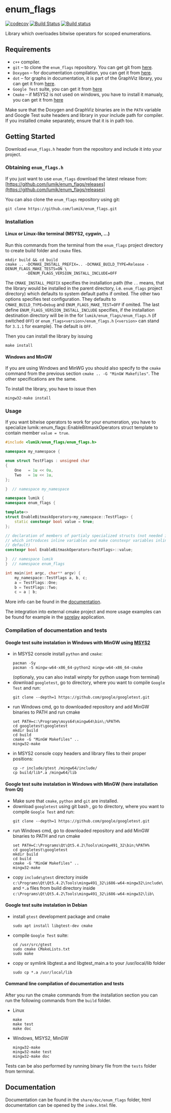 # enum_flags

[![codecov](https://codecov.io/gh/lumik/enum_flags/branch/master/graph/badge.svg)](https://codecov.io/gh/lumik/enum_flags)
[![Build Status](https://travis-ci.org/lumik/enum_flags.svg?branch=master)](https://travis-ci.org/lumik/enum_flags)
[![Build status](https://ci.appveyor.com/api/projects/status/997j7fdbsrqlqiot/branch/master?svg=true)](https://ci.appveyor.com/project/lumik/enum-flags/branch/master)


Library which overloades bitwise operators for scoped enumerations.


## Requirements

* `c++` compiler.
* `git` – to clone the `enum_flags` repository. You can get git from [here][git].
* `Doxygen` – for documentation compilation, you can get it from [here][doxygen].
* `dot` – for graphs in documentation, it is part of the GraphViz library, you can get it from [here][graphviz].
* `Google Test` suite, you can get it from [here][gtest]
* `Cmake` – if MSYS2 is not used on windows, you have to install it manualy, you can get it from [here][cmake]

Make sure that the Doxygen and GraphViz binaries are in the `PATH` variable and Google Test suite headers and library
in your include path for compiler. If you installed cmake separately, ensure that it is in path too.


## Getting Started

Download `enum_flags.h` header from the repository and include it into your project.


### Obtaining `enum_flags.h`

If you just want to use `enum_flags` download the latest release from:
[https://github.com/lumik/enum_flags/releases](https://github.com/lumik/enum_flags/releases)


You can also clone the `enum_flags` repository using git:

```
git clone https://github.com/lumik/enum_flags.git
```


### Installation


#### Linux or Linux-like terminal (MSYS2, cygwin, ...)

Run this commands from the terminal from the `enum_flags` project directory to create build folder and `cmake` files.
```
mkdir build && cd build
cmake .. -DCMAKE_INSTALL_PREFIX=.. -DCMAKE_BUILD_TYPE=Release -DENUM_FLAGS_MAKE_TESTS=ON \
         -DENUM_FLAGS_VERSION_INSTALL_INCLUDE=OFF
```
The `CMAKE_INSTALL_PREFIX` specifies the installation path (the `..` means, that the library would be installed in the
parent directory, i.e. `enum_flags` project directory) which defaults to system default paths if omited. The other two
options specifies test configuration. They defaults to `CMAKE_BUILD_TYPE=Debug` and `ENUM_FLAGS_MAKE_TEST=OFF` if
omited. The last define `ENUM_FLAGS_VERSION_INSTALL_INCLUDE` specifies, if the installation destination directory will
be in the for `lumik/enum_flags/enum_flags.h` (if switched `OFF`) or `enum_flags<version>/enum_flags.h` (`<version>`
can stand for `3.1.1` for example). The default is `OFF`.

Then you can install the library by issuing
```
make install
```


#### Windows and MinGW


If you are using Windows and MinWG you should also specify to the `cmake` command from the previous section
`cmake .. -G "MinGW Makefiles"`. The other specifications are the same.

To install the library, you have to issue then
```
mingw32-make install
```


### Usage

If you want bitwise operators to work for your enumeration, you have to specialize
lumik::enum_flags::EnableBitmaskOperators struct template to contain member `value = true`.

```cpp
#include <lumik/enum_flags/enum_flags.h>

namespace my_namespace {

enum struct TestFlags : unsigned char
{
    One   = 1u << 0u,
    Two   = 1u << 1u,
};

}  // namespace my_namespace

namespace lumik {
namespace enum_flags {

template<>
struct EnableBitmaskOperators<my_namespace::TestFlags> {
    static constexpr bool value = true;
};

// declaration of members of partialy specialized structs (not needed in c++17,
// which introduces inline variables and make constexpr variables inline by
// default)
constexpr bool EnableBitmaskOperators<TestFlags>::value;

}  // namespace lumik
}  // namespace enum_flags

int main(int argc, char** argv) {
    my_namespace::TestFlags a, b, c;
    a = TestFlags::One;
    b = TestFlags::Two;
    c = a | b;
```

More info can be found in the [documentation](#documentation).

The integration into external cmake project and more usage examples can be found for example in the
[sprelay][sprelay] application.


### Compilation of documentation and tests


#### Google test suite instalation in Windows with MinGW using [MSYS2][msys2]

- in MSYS2 console install `python` and `cmake`:
  ```
  pacman -Sy
  pacman -S mingw-w64-x86_64-python2 mingw-w64-x86_64-cmake
  ```
  (optionaly, you can also install winpty for python usage from terminal)
- download `googletest`, go to directory, where you want to compile `Google Test` and run:
  ```
  git clone --depth=1 https://github.com/google/googletest.git
  ```
- run Windows cmd, go to downloaded repository and add MinGW binaries to PATH and run cmake
  ```
  set PATH=c:\Programy\msys64\mingw64\bin\;%PATH%
  cd googletest\googletest
  mkdir build
  cd build
  cmake -G "MinGW Makefiles" ..
  mingw32-make
  ```
- in MSYS2 console copy headers and library files to their proper positions:
  ```
  cp -r include/gtest /mingw64/include/
  cp build/lib*.a /mingw64/lib
  ```


#### Google test suite instalation in Windows with MinGW (here installation from Qt)

- Make sure that `cmake`, `python` and `git` are installed.
- download `googletest` using git bash , go to directory, where you want to compile `Google Test` and run:
  ```
  git clone --depth=1 https://github.com/google/googletest.git
  ```
- run Windows cmd, go to downloaded repository and add MinGW binaries to PATH and run cmake
  ```
  set PATH=C:\Programs\Qt\Qt5.4.2\Tools\mingw491_32\bin;%PATH%
  cd googletest\googletest
  mkdir build
  cd build
  cmake -G "MinGW Makefiles" ..
  mingw32-make
  ```
- copy `include\gtest` directory inside `c:\Programs\Qt\Qt5.4.2\Tools\mingw491_32\i686-w64-mingw32\include\`
  and `*.a` files from build directory inside `c:\Programs\Qt\Qt5.4.2\Tools\mingw491_32\i686-w64-mingw32\lib\`


#### Google test suite instalation in Debian

- install `gtest` development package and cmake
  ```
  sudo apt install libgtest-dev cmake
  ```
- compile `Google Test` suite:
  ```
  cd /usr/src/gtest
  sudo cmake CMakeLists.txt
  sudo make
  ```
- copy or symlink libgtest.a and libgtest_main.a to your /usr/local/lib folder
  ```
  sudo cp *.a /usr/local/lib
  ```


#### Command line compilation of documentation and tests

After you run  the cmake commands from the installation section you can run the following commands from the `build`
folder.
- Linux 
  ```
  make
  make test
  make doc
  ```
- Windows, MSYS2, MinGW
  ```
  mingw32-make
  mingw32-make test
  mingw32-make doc
  ```

Tests can be also performed by running binary file from the `tests` folder from terminal.


## Documentation

Documentation can be found in the `share/doc/enum_flags` folder, html documentation can be opened by the `index.html`
file.


[git]: https://git-scm.com/
[msys2]: http://www.msys2.org/
[doxygen]: http://www.stack.nl/~dimitri/doxygen/
[graphviz]: http://graphviz.org/
[gtest]: https://github.com/google/googletest
[cmake]: https://cmake.org/download/
[sprelay]: https://github.com/biomolecules/sprelay

